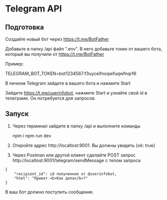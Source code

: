# Telegram API

## Подготовка

Создайте новый бот через https://t.me/BotFather

Добавьте в папку /api файл ".env". В него добавьте токен от вашего бота, который вы получили от https://t.me/BotFather

Пример:


TELEGRAM_BOT_TOKEN=bot1234567:f3uyceifnoqwfuqwfnqrf6

В личном Telegram зайдите в вашего бота и нажмите Start

Зайдите https://t.me/userinfobot, нажмите Start и узнайте свой id в телеграме. Он потребуется для запросов.

## Запуск

1. Через терминал зайдите в папку /api и выполните команды 


    npm i 
    npm run dev


2. Откройте адрес http://localtost:9001. Вы должны увидеть {ok: true}

3. Через Postman или другой клиент сделайте POST запрос http://localtost:9001/telegram/sendMessage с телом запроса 

```
{
    "recipient_id": id полученное от @userinfobot,
    "html": "Привет <b>Как дела</b>?"
}
```

В ваш бот должно поступить сообщение.